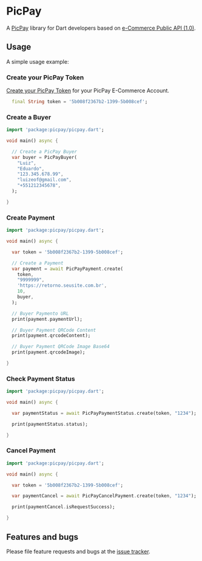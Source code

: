 # PicPay

A [PicPay](https://picpay.com/) library for Dart developers based on [e-Commerce Public API (1.0)](https://ecommerce.picpay.com/doc/).

## Usage

A simple usage example:

### Create your PicPay Token

[Create your PicPay Token](https://lojista.picpay.com/ecommerce-token) for your PicPay E-Commerce Account.

```dart
  final String token = '5b008f2367b2-1399-5b008cef';
```

### Create a Buyer

```dart
import 'package:picpay/picpay.dart';

void main() async {

  // Create a PicPay Buyer
  var buyer = PicPayBuyer(
    "Luiz",
    "Eduardo",
    "123.345.678.99",
    "luizeof@gmail.com",
    "+551212345678",
  );

}
```

### Create Payment

```dart
import 'package:picpay/picpay.dart';

void main() async {

  var token = '5b008f2367b2-1399-5b008cef';

  // Create a Payment
  var payment = await PicPayPayment.create(
    token,
    "9999999",
    'https://retorno.seusite.com.br',
    10,
    buyer,
  );

  // Buyer Paymento URL
  print(payment.paymentUrl);

  // Buyer Payment QRCode Content
  print(payment.qrcodeContent);

  // Buyer Payment QRCode Image Base64
  print(payment.qrcodeImage);

}
```

### Check Payment Status

```dart
import 'package:picpay/picpay.dart';

void main() async {

  var paymentStatus = await PicPayPaymentStatus.create(token, "1234");

  print(paymentStatus.status);

}
```

### Cancel Payment

```dart
import 'package:picpay/picpay.dart';

void main() async {

  var token = '5b008f2367b2-1399-5b008cef';

  var paymentCancel = await PicPayCancelPayment.create(token, "1234");

  print(paymentCancel.isRequestSuccess);

}
```

## Features and bugs

Please file feature requests and bugs at the [issue tracker][tracker].

[tracker]: https://github.com/stackingwidgets/picpay-dart/issues
